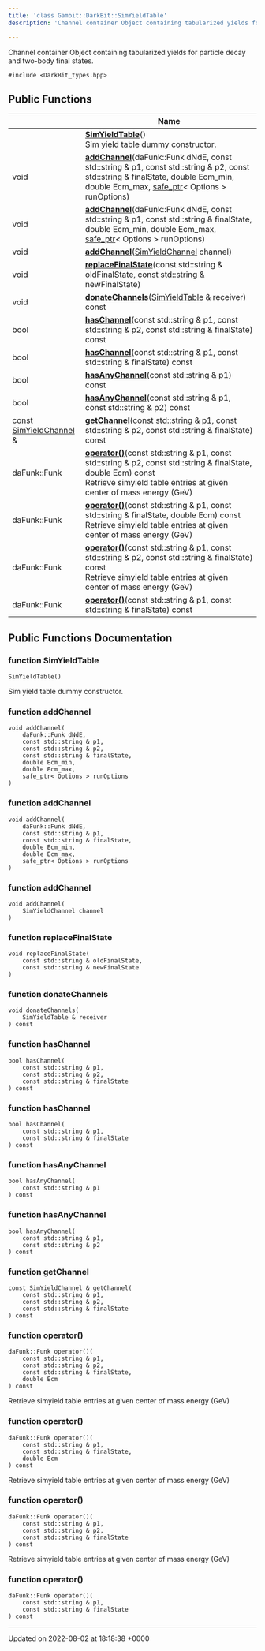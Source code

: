 ```yaml
---
title: 'class Gambit::DarkBit::SimYieldTable'
description: 'Channel container Object containing tabularized yields for particle decay and two-body final states. '

---
```









Channel container Object containing tabularized yields for particle decay and two-body final states. 


`#include <DarkBit_types.hpp>`

## Public Functions

|                | Name           |
| -------------- | -------------- |
| | **[SimYieldTable](/documentation/code/gambit_sphinx/classes/classgambit_1_1darkbit_1_1simyieldtable/#function-simyieldtable)**()<br>Sim yield table dummy constructor.  |
| void | **[addChannel](/documentation/code/gambit_sphinx/classes/classgambit_1_1darkbit_1_1simyieldtable/#function-addchannel)**(daFunk::Funk dNdE, const std::string & p1, const std::string & p2, const std::string & finalState, double Ecm_min, double Ecm_max, [safe_ptr](/documentation/code/gambit_sphinx/classes/classgambit_1_1safe__ptr/)< Options > runOptions) |
| void | **[addChannel](/documentation/code/gambit_sphinx/classes/classgambit_1_1darkbit_1_1simyieldtable/#function-addchannel)**(daFunk::Funk dNdE, const std::string & p1, const std::string & finalState, double Ecm_min, double Ecm_max, [safe_ptr](/documentation/code/gambit_sphinx/classes/classgambit_1_1safe__ptr/)< Options > runOptions) |
| void | **[addChannel](/documentation/code/gambit_sphinx/classes/classgambit_1_1darkbit_1_1simyieldtable/#function-addchannel)**([SimYieldChannel](/documentation/code/gambit_sphinx/classes/structgambit_1_1darkbit_1_1simyieldchannel/) channel) |
| void | **[replaceFinalState](/documentation/code/gambit_sphinx/classes/classgambit_1_1darkbit_1_1simyieldtable/#function-replacefinalstate)**(const std::string & oldFinalState, const std::string & newFinalState) |
| void | **[donateChannels](/documentation/code/gambit_sphinx/classes/classgambit_1_1darkbit_1_1simyieldtable/#function-donatechannels)**([SimYieldTable](/documentation/code/gambit_sphinx/classes/classgambit_1_1darkbit_1_1simyieldtable/) & receiver) const |
| bool | **[hasChannel](/documentation/code/gambit_sphinx/classes/classgambit_1_1darkbit_1_1simyieldtable/#function-haschannel)**(const std::string & p1, const std::string & p2, const std::string & finalState) const |
| bool | **[hasChannel](/documentation/code/gambit_sphinx/classes/classgambit_1_1darkbit_1_1simyieldtable/#function-haschannel)**(const std::string & p1, const std::string & finalState) const |
| bool | **[hasAnyChannel](/documentation/code/gambit_sphinx/classes/classgambit_1_1darkbit_1_1simyieldtable/#function-hasanychannel)**(const std::string & p1) const |
| bool | **[hasAnyChannel](/documentation/code/gambit_sphinx/classes/classgambit_1_1darkbit_1_1simyieldtable/#function-hasanychannel)**(const std::string & p1, const std::string & p2) const |
| const [SimYieldChannel](/documentation/code/gambit_sphinx/classes/structgambit_1_1darkbit_1_1simyieldchannel/) & | **[getChannel](/documentation/code/gambit_sphinx/classes/classgambit_1_1darkbit_1_1simyieldtable/#function-getchannel)**(const std::string & p1, const std::string & p2, const std::string & finalState) const |
| daFunk::Funk | **[operator()](/documentation/code/gambit_sphinx/classes/classgambit_1_1darkbit_1_1simyieldtable/#function-operator())**(const std::string & p1, const std::string & p2, const std::string & finalState, double Ecm) const<br>Retrieve simyield table entries at given center of mass energy (GeV)  |
| daFunk::Funk | **[operator()](/documentation/code/gambit_sphinx/classes/classgambit_1_1darkbit_1_1simyieldtable/#function-operator())**(const std::string & p1, const std::string & finalState, double Ecm) const<br>Retrieve simyield table entries at given center of mass energy (GeV)  |
| daFunk::Funk | **[operator()](/documentation/code/gambit_sphinx/classes/classgambit_1_1darkbit_1_1simyieldtable/#function-operator())**(const std::string & p1, const std::string & p2, const std::string & finalState) const<br>Retrieve simyield table entries at given center of mass energy (GeV)  |
| daFunk::Funk | **[operator()](/documentation/code/gambit_sphinx/classes/classgambit_1_1darkbit_1_1simyieldtable/#function-operator())**(const std::string & p1, const std::string & finalState) const |

## Public Functions Documentation

### function SimYieldTable

```
SimYieldTable()
```

Sim yield table dummy constructor. 

### function addChannel

```
void addChannel(
    daFunk::Funk dNdE,
    const std::string & p1,
    const std::string & p2,
    const std::string & finalState,
    double Ecm_min,
    double Ecm_max,
    safe_ptr< Options > runOptions
)
```


### function addChannel

```
void addChannel(
    daFunk::Funk dNdE,
    const std::string & p1,
    const std::string & finalState,
    double Ecm_min,
    double Ecm_max,
    safe_ptr< Options > runOptions
)
```


### function addChannel

```
void addChannel(
    SimYieldChannel channel
)
```


### function replaceFinalState

```
void replaceFinalState(
    const std::string & oldFinalState,
    const std::string & newFinalState
)
```


### function donateChannels

```
void donateChannels(
    SimYieldTable & receiver
) const
```


### function hasChannel

```
bool hasChannel(
    const std::string & p1,
    const std::string & p2,
    const std::string & finalState
) const
```


### function hasChannel

```
bool hasChannel(
    const std::string & p1,
    const std::string & finalState
) const
```


### function hasAnyChannel

```
bool hasAnyChannel(
    const std::string & p1
) const
```


### function hasAnyChannel

```
bool hasAnyChannel(
    const std::string & p1,
    const std::string & p2
) const
```


### function getChannel

```
const SimYieldChannel & getChannel(
    const std::string & p1,
    const std::string & p2,
    const std::string & finalState
) const
```


### function operator()

```
daFunk::Funk operator()(
    const std::string & p1,
    const std::string & p2,
    const std::string & finalState,
    double Ecm
) const
```

Retrieve simyield table entries at given center of mass energy (GeV) 

### function operator()

```
daFunk::Funk operator()(
    const std::string & p1,
    const std::string & finalState,
    double Ecm
) const
```

Retrieve simyield table entries at given center of mass energy (GeV) 

### function operator()

```
daFunk::Funk operator()(
    const std::string & p1,
    const std::string & p2,
    const std::string & finalState
) const
```

Retrieve simyield table entries at given center of mass energy (GeV) 

### function operator()

```
daFunk::Funk operator()(
    const std::string & p1,
    const std::string & finalState
) const
```


-------------------------------

Updated on 2022-08-02 at 18:18:38 +0000